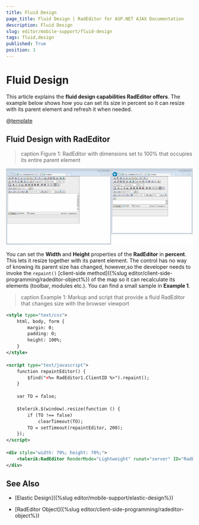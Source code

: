 ```yaml
---
title: Fluid Design
page_title: Fluid Design | RadEditor for ASP.NET AJAX Documentation
description: Fluid Design
slug: editor/mobile-support/fluid-design
tags: fluid,design
published: True
position: 3
---
```


# Fluid Design

This article explains the **fluid design capabilities RadEditor offers**.	The example below shows how you can set its size in percent so it can resize with its parent element and refresh it when needed.

@[template](/_templates/common/render-mode.md#resp-design-desc "slug-el: editor/mobile-support/elastic-design, slug-fl: no")

## Fluid Design with RadEditor

>caption Figure 1: RadEditor with dimensions set to 100% that occupies its entire parent element

![editor-fluid-design](images/editor-fluid-design.png)

You can set the **Width** and **Height** properties of the **RadEditor** in **percent**. This lets it resize together with its parent element. The control has no way of knowing its parent size has changed, however,so the developer needs to invoke the `repaint()` [client-side method]({%slug editor/client-side-programming/radeditor-object%}) of the map so it can recalculate its elements (toolbar, modules etc.). You can find a small sample in **Example 1**.

>caption Example 1: Markup and script that provide a fluid RadEditor that changes size with the browser viewport

````XML
<style type="text/css">
	html, body, form {
		margin: 0;
		padding: 0;
		height: 100%;
	}
</style>

<script type="text/javascript">
	function repaintEditor() {
		$find("<%= RadEditor1.ClientID %>").repaint();
	}

	var TO = false;

	$telerik.$(window).resize(function () {
		if (TO !== false)
			clearTimeout(TO);
		TO = setTimeout(repaintEditor, 200);
	});
</script>

<div style="width: 70%; height: 70%;">
	<telerik:RadEditor RenderMode="Lightweight" runat="server" ID="RadEditor1" Width="100%" Height="100%"></telerik:RadEditor>
</div>
````



## See Also

 * [Elastic Design]({%slug editor/mobile-support/elastic-design%})

 * [RadEditor Object]({%slug editor/client-side-programming/radeditor-object%})
